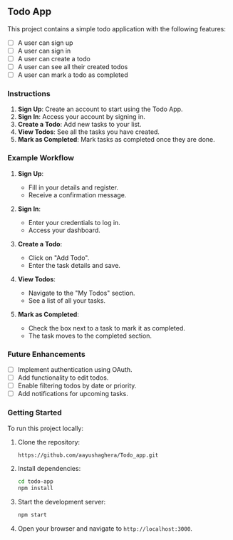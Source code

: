 ## Todo App

This project contains a simple todo application with the following features:

- [ ] A user can sign up
- [ ] A user can sign in
- [ ] A user can create a todo
- [ ] A user can see all their created todos
- [ ] A user can mark a todo as completed

### Instructions

1. **Sign Up**: Create an account to start using the Todo App.
2. **Sign In**: Access your account by signing in.
3. **Create a Todo**: Add new tasks to your list.
4. **View Todos**: See all the tasks you have created.
5. **Mark as Completed**: Mark tasks as completed once they are done.

### Example Workflow

1. **Sign Up**:

   - Fill in your details and register.
   - Receive a confirmation message.

2. **Sign In**:

   - Enter your credentials to log in.
   - Access your dashboard.

3. **Create a Todo**:

   - Click on "Add Todo".
   - Enter the task details and save.

4. **View Todos**:

   - Navigate to the "My Todos" section.
   - See a list of all your tasks.

5. **Mark as Completed**:
   - Check the box next to a task to mark it as completed.
   - The task moves to the completed section.

### Future Enhancements

- [ ] Implement authentication using OAuth.
- [ ] Add functionality to edit todos.
- [ ] Enable filtering todos by date or priority.
- [ ] Add notifications for upcoming tasks.

### Getting Started

To run this project locally:

1. Clone the repository:
   ```bash
   https://github.com/aayushaghera/Todo_app.git
   ```
2. Install dependencies:
   ```bash
   cd todo-app
   npm install
   ```
3. Start the development server:
   ```bash
   npm start
   ```
4. Open your browser and navigate to `http://localhost:3000`.
